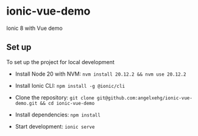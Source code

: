 # ionic-vue-demo

Ionic 8 with Vue demo

## Set up

To set up the project for local development

- Install Node 20 with NVM: `nvm install 20.12.2 && nvm use 20.12.2`

- Install Ionic CLI: `npm install -g @ionic/cli`

- Clone the repository: `git clone git@github.com:angelxehg/ionic-vue-demo.git && cd ionic-vue-demo`

- Install dependencies: `npm install`

- Start development: `ionic serve`

